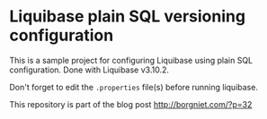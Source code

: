 # Liquibase plain SQL versioning configuration
This is a sample project for configuring Liquibase using plain SQL configuration.
Done with Liquibase v3.10.2.

Don't forget to edit the `.properties` file(s) before running liquibase.

This repository is part of the blog post http://borgniet.com/?p=32
